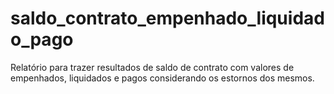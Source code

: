 # saldo_contrato_empenhado_liquidado_pago
Relatório para trazer resultados de saldo de contrato com valores de empenhados, liquidados e pagos considerando os estornos dos mesmos.
